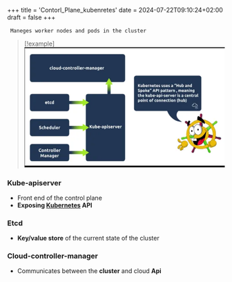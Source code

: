 +++
title = 'Contorl_Plane_kubenretes'
date = 2024-07-22T09:10:24+02:00
draft = false
+++

     Maneges worker nodes and pods in the cluster
>[!example]
![Pasted_image_20240509161141.png](/static/Pasted_image_20240509161141.png)
### Kube-apiserver 
- Front end of the control plane
- **Exposing  [Kubernetes](/Kubernetes.md) API**


### Etcd
- **Key/value store** of the current state of the cluster 


### Cloud-controller-manager
- Communicates between the **cluster** and cloud **Api**
